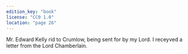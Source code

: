 ```yaml
---
edition_key: "book"
license: "CC0 1.0"
location: "page 26"
---
```

Mr. Edward Kelly rid to Crumlow, being sent
for by my Lord. I receyved a letter from the Lord Chamberlain.
